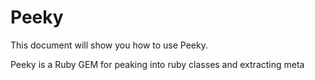 # Peeky

This document will show you how to use Peeky.

Peeky is a Ruby GEM for peaking into ruby classes and extracting meta
